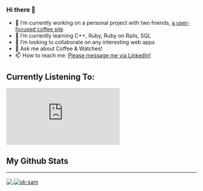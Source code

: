 ### Hi there 👋

- 🔭 I’m currently working on a personal project with two friends, [a user-focused coffee site](https://fierce-spire-33970.herokuapp.com/)
- 🌱 I’m currently learning C++, Ruby, Ruby on Rails, SQL
- 👯 I’m looking to collaborate on any interesting web apps
- 💬 Ask me about Coffee & Watches!
- 📫 How to reach me: [Please message me via LinkedIn!](https://www.linkedin.com/in/samuel-horishin-yeo/)

## Currently Listening To: 
[![Spotify](https://novatorem-gr49jdq44.vercel.app/api/spotify.py)](https://open.spotify.com/user/sk-sam)

## My Github Stats

---

<a href="https://github.com/sk-sam">
  <img align="center" src="https://github-readme-stats.vercel.app/api/top-langs/?username=sk-sam&hide=CMAKE,HTML&&theme=tokyonight" />
</a>

<a href="https://github.com/sk-sam"> 
  <img align="center" src="https://github-readme-stats.vercel.app/api?username=sk-sam&show_icons=true&theme=tokyonight" alt="sk-sam" />
</a>
